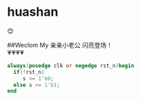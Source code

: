 # huashan

:blush:

##Weclom My 亲亲小老公 闪亮登场！<br>
:heartpulse::heartpulse::heartpulse::heartpulse:



```verilog
always(posedge clk or negedge rst_n)begin
  if(!rst_n)
     s <= 1'b0;
  else s <= 1'b1;
end
```
